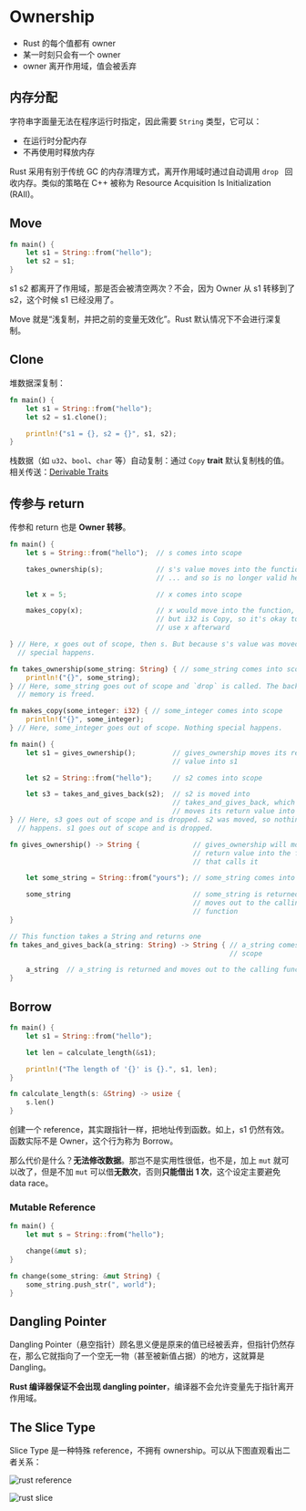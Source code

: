 # Ownership

- Rust 的每个值都有 owner
- 某一时刻只会有一个 owner
- owner 离开作用域，值会被丢弃

## 内存分配

字符串字面量无法在程序运行时指定，因此需要 `String` 类型，它可以：

- 在运行时分配内存
- 不再使用时释放内存

Rust 采用有别于传统 GC 的内存清理方式，离开作用域时通过自动调用 `drop ` 回收内存。类似的策略在 C++ 被称为 Resource Acquisition Is Initialization (RAII)。

## Move

```rust
fn main() {
    let s1 = String::from("hello");
    let s2 = s1;
}
```

s1 s2 都离开了作用域，那是否会被清空两次？不会，因为 Owner 从 s1 转移到了 s2，这个时候 s1 已经没用了。

Move 就是“浅复制，并把之前的变量无效化”。Rust 默认情况下不会进行深复制。

## Clone

堆数据深复制：

```rust
fn main() {
    let s1 = String::from("hello");
    let s2 = s1.clone();

    println!("s1 = {}, s2 = {}", s1, s2);
}
```

栈数据（如 `u32`、`bool`、`char` 等）自动复制：通过 `Copy` **trait** 默认复制栈的值。相关传送：[Derivable Traits](https://doc.rust-lang.org/book/appendix-03-derivable-traits.html)

## 传参与 return

传参和 return 也是 **Owner 转移**。

```rust
fn main() {
    let s = String::from("hello");  // s comes into scope

    takes_ownership(s);             // s's value moves into the function...
                                    // ... and so is no longer valid here

    let x = 5;                      // x comes into scope

    makes_copy(x);                  // x would move into the function,
                                    // but i32 is Copy, so it's okay to still
                                    // use x afterward

} // Here, x goes out of scope, then s. But because s's value was moved, nothing
  // special happens.

fn takes_ownership(some_string: String) { // some_string comes into scope
    println!("{}", some_string);
} // Here, some_string goes out of scope and `drop` is called. The backing
  // memory is freed.

fn makes_copy(some_integer: i32) { // some_integer comes into scope
    println!("{}", some_integer);
} // Here, some_integer goes out of scope. Nothing special happens.
```

```rust
fn main() {
    let s1 = gives_ownership();         // gives_ownership moves its return
                                        // value into s1

    let s2 = String::from("hello");     // s2 comes into scope

    let s3 = takes_and_gives_back(s2);  // s2 is moved into
                                        // takes_and_gives_back, which also
                                        // moves its return value into s3
} // Here, s3 goes out of scope and is dropped. s2 was moved, so nothing
  // happens. s1 goes out of scope and is dropped.

fn gives_ownership() -> String {             // gives_ownership will move its
                                             // return value into the function
                                             // that calls it

    let some_string = String::from("yours"); // some_string comes into scope

    some_string                              // some_string is returned and
                                             // moves out to the calling
                                             // function
}

// This function takes a String and returns one
fn takes_and_gives_back(a_string: String) -> String { // a_string comes into
                                                      // scope

    a_string  // a_string is returned and moves out to the calling function
}
```

## Borrow

```rust
fn main() {
    let s1 = String::from("hello");

    let len = calculate_length(&s1);

    println!("The length of '{}' is {}.", s1, len);
}

fn calculate_length(s: &String) -> usize {
    s.len()
}
```

创建一个 reference，其实跟指针一样，把地址传到函数。如上，s1 仍然有效。函数实际不是 Owner，这个行为称为 Borrow。

那么代价是什么？**无法修改数据**。那岂不是实用性很低，也不是，加上 `mut` 就可以改了，但是不加 `mut` 可以借**无数次**，否则**只能借出 1 次**，这个设定主要避免 data race。

### Mutable Reference

```rust
fn main() {
    let mut s = String::from("hello");

    change(&mut s);
}

fn change(some_string: &mut String) {
    some_string.push_str(", world");
}
```

## Dangling Pointer

Dangling Pointer（悬空指针）顾名思义便是原来的值已经被丢弃，但指针仍然存在，那么它就指向了一个空无一物（甚至被新值占据）的地方，这就算是 Dangling。

**Rust 编译器保证不会出现 dangling pointer**，编译器不会允许变量先于指针离开作用域。

## The Slice Type

Slice Type 是一种特殊 reference，不拥有 ownership。可以从下图直观看出二者关系：

![rust reference](https://doc.rust-lang.org/book/img/trpl04-05.svg)

![rust slice](https://doc.rust-lang.org/book/img/trpl04-06.svg)
